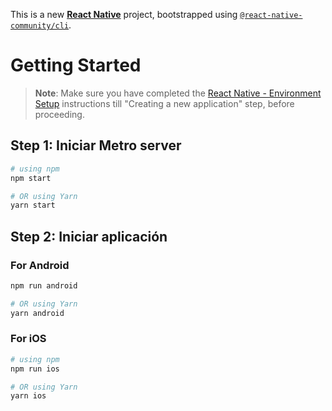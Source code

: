 This is a new [**React Native**](https://reactnative.dev) project, bootstrapped using [`@react-native-community/cli`](https://github.com/react-native-community/cli).

# Getting Started

> **Note**: Make sure you have completed the [React Native - Environment Setup](https://reactnative.dev/docs/environment-setup) instructions till "Creating a new application" step, before proceeding.

## Step 1: Iniciar Metro server

```bash
# using npm
npm start

# OR using Yarn
yarn start
```

## Step 2: Iniciar aplicación

### For Android

```bash
npm run android

# OR using Yarn
yarn android
```

### For iOS

```bash
# using npm
npm run ios

# OR using Yarn
yarn ios
```
